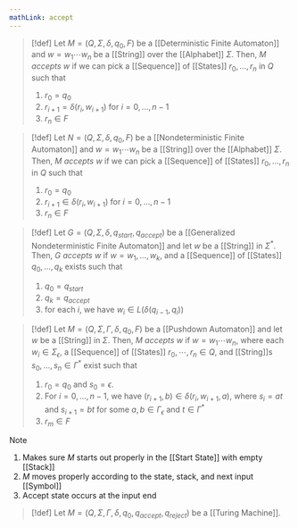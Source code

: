 ```yaml
---
mathLink: accept
---
```

>[!def]
>Let $M=(Q,\Sigma,\delta,q_{0},F)$ be a [[Deterministic Finite Automaton]] and $w=w_{1}\cdots w_{n}$ be a [[String]] over the [[Alphabet]] $\Sigma$. Then, $M$ *accepts* $w$ if we can pick a [[Sequence]] of [[States]] $r_{0},\ldots,r_{n}$ in $Q$ such that 
>1. $r_{0}=q_{0}$ 
>2. $r_{i+1}=\delta(r_{i},w_{i+1})$ for $i=0,\ldots,n-1$
>3. $r_{n}\in F$


>[!def]
>Let $N=(Q,\Sigma,\delta,q_{0},F)$ be a [[Nondeterministic Finite Automaton]] and $w=w_{1}\cdots w_{n}$ be a [[String]] over the [[Alphabet]] $\Sigma$. Then, $M$ *accepts* $w$ if we can pick a [[Sequence]] of [[States]] $r_{0},\ldots,r_{n}$ in $Q$ such that 
>1. $r_{0}=q_{0}$ 
>2. $r_{i+1}\in\delta(r_{i},w_{i+1})$ for $i=0,\ldots,n-1$
>3. $r_{n}\in F$


>[!def]
Let $G=(Q, \Sigma,\delta,q_{start},q_{accept})$ be a [[Generalized Nondeterministic Finite Automaton]] and let $w$ be a [[String]] in $\Sigma^{*}$. Then, $G$ *accepts* $w$ if $w=w_{1},\ldots,w_{k}$, and a [[Sequence]] of [[States]] $q_{0},\ldots,q_{k}$ exists such that 
>1. $q_{0}=q_{start}$
>2. $q_{k}=q_{accept}$
>3. for each $i$, we have $w_{i}\in L(\delta(q_{i-1},q_{i}))$


>[!def]
>Let $M=(Q,\Sigma,\Gamma,\delta,q_{0},F)$ be a [[Pushdown Automaton]] and let $w$ be a [[String]] in $\Sigma$. Then, $M$ *accepts* $w$ if $w=w_{1}\cdots w_{n}$, where each $w_{i}\in \Sigma_\epsilon$, a [[Sequence]] of [[States]] $r_{0},\cdots,r_{n}\in Q$, and [[String]]s $s_{0},\ldots,s_{n}\in \Gamma^{*}$ exist such that
>1. $r_{0}=q_{0}$ and $s_{0}=\epsilon$. 
>2. For $i=0,\ldots,n-1$, we have $(r_{i+1},b)\in \delta(r_{i},w_{i+1},a)$, where $s_{i}=at$ and $s_{i+1}=bt$ for some $a,b\in \Gamma_\epsilon$ and $t\in \Gamma^*$
>3. $r_{m}\in F$

>[!note]
>1. Makes sure $M$ starts out properly in the [[Start State]] with empty [[Stack]]
>2. $M$ moves properly according to the state, stack, and next input [[Symbol]]
>3. Accept state occurs at the input end


>[!def]
>Let $M=(Q,\Sigma,\Gamma,\delta,q_{0},q_{accept},q_{reject})$ be a [[Turing Machine]]. 
